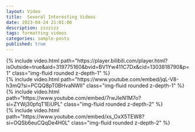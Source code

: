 ```yaml
---
layout: Video
title:  Several Interesting Videos
date: 2023-04-24 21:01:00
description: zzzzzzz
tags: formatting videos
categories: sample-posts
published: true
---
```


<div class="row mt-2">
    <div class="col-sm mt-2 mt-md-0">
        {% include video.html path="https://player.bilibili.com/player.html?isOutside=true&aid=319775160&bvid=BV1Yw411C7Dx&cid=1303818790&p=1" class="img-fluid rounded z-depth-1" %}
    </div>
    <div class="col-sm mt-2 mt-md-0">
        {% include video.html path="https://www.youtube.com/embed/jqL-V8-h3mQ?si=PCQQ8pT0BHvaNWIl" class="img-fluid rounded z-depth-1" %}
    </div>
</div>

<div class="row mt-2">
    <div class="col-sm mt-2 mt-md-0">
        {% include video.html path="https://www.youtube.com/embed/7rwJIeN1M7o?si=ZYWj30pfqT1EiUPL" class="img-fluid rounded z-depth-2" %}
    </div>
    <div class="col-sm mt-2 mt-md-0">
        {% include video.html path="https://www.youtube.com/embed/xs_OxX5TEW8?si=OQSb6euCQqDe4H0L" class="img-fluid rounded z-depth-2" %}
    </div>
</div>




